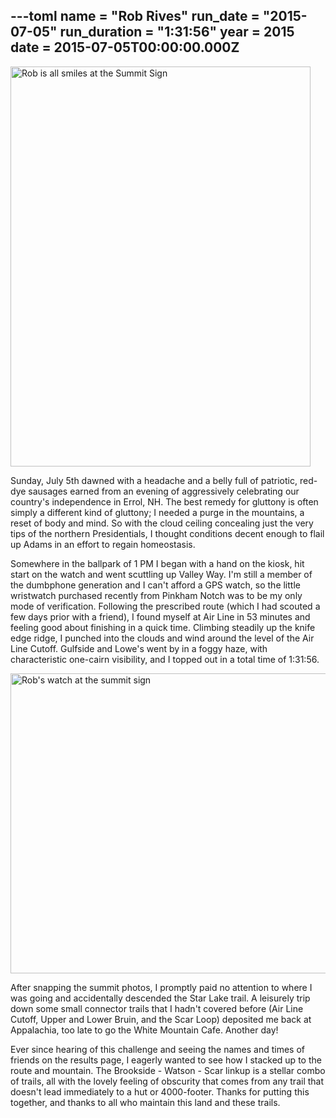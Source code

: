 ---toml
name = "Rob Rives"
run_date = "2015-07-05"
run_duration = "1:31:56"
year = 2015
date = 2015-07-05T00:00:00.000Z
---
<img src="/assets/images/uploads/rives-summit-sign.jpg" alt="Rob is all smiles at the Summit Sign" width="480" height="640">

Sunday, July 5th dawned with a headache and a belly full of patriotic, red-dye sausages earned from an evening of aggressively celebrating our country's independence in Errol, NH.  The best remedy for gluttony is often simply a different kind of gluttony; I needed a purge in the mountains, a reset of body and mind.  So with the cloud ceiling concealing just the very tips of the northern Presidentials, I thought conditions decent enough to flail up Adams in an effort to regain homeostasis.

Somewhere in the ballpark of 1 PM I began with a hand on the kiosk, hit start on the watch and went scuttling up Valley Way.  I'm still a member of the dumbphone generation and I can't afford a GPS watch, so the little wristwatch purchased recently from Pinkham Notch was to be my only mode of verification.  Following the prescribed route (which I had scouted a few days prior with a friend), I found myself at Air Line in 53 minutes and feeling good about finishing in a quick time.  Climbing steadily up the knife edge ridge, I punched into the clouds and wind around the level of the Air Line Cutoff.  Gulfside and Lowe's went by in a foggy haze, with characteristic one-cairn visibility, and I topped out in a total time of 1:31:56.

<img src="/assets/images/uploads/rives-watch-summit.jpg" alt="Rob's watch at the summit sign" width="640" height="480">

After snapping the summit photos, I promptly paid no attention to where I was going and accidentally descended the Star Lake trail.  A leisurely trip down some small connector trails that I hadn't covered before (Air Line Cutoff, Upper and Lower Bruin, and the Scar Loop) deposited me back at Appalachia, too late to go the White Mountain Cafe.  Another day!

Ever since hearing of this challenge and seeing the names and times of friends on the results page, I eagerly wanted to see how I stacked up to the route and mountain.  The Brookside - Watson - Scar linkup is a stellar combo of trails, all with the lovely feeling of obscurity that comes from any trail that doesn't lead immediately to a hut or 4000-footer.  Thanks for putting this together, and thanks to all who maintain this land and these trails.




